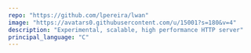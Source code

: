 ```yaml
---
repo: "https://github.com/lpereira/lwan"
image: "https://avatars0.githubusercontent.com/u/15001?s=180&v=4"
description: "Experimental, scalable, high performance HTTP server"
principal_language: "C"
---
```

